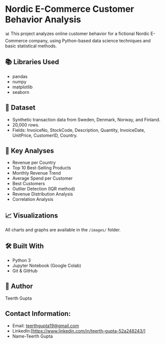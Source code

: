 # Nordic E-Commerce Customer Behavior Analysis

📊 This project analyzes online customer behavior for a fictional Nordic E-Commerce company, using Python-based data science techniques and basic statistical methods.

## 📚 Libraries Used
- pandas
- numpy
- matplotlib
- seaborn

## 🚀 Dataset
- Synthetic transaction data from Sweden, Denmark, Norway, and Finland.
- 20,000 rows.
- Fields: InvoiceNo, StockCode, Description, Quantity, InvoiceDate, UnitPrice, CustomerID, Country.

## 🎯 Key Analyses
- Revenue per Country
- Top 10 Best-Selling Products
- Monthly Revenue Trend
- Average Spend per Customer
- Best Customers
- Outlier Detection (IQR method)
- Revenue Distribution Analysis
- Correlation Analysis

## 📈 Visualizations
All charts and graphs are available in the `/images/` folder.

## 🛠 Built With
- Python 3
- Jupyter Notebook (Google Colab)
- Git & GitHub

## 📣 Author
Teerth Gupta

## Contact Information:
- Email: teerthgupta19@gmail.com
- LinkedIn:[https://www.linkedin.com/in/teerth-gupta-52a248243/]
- Name-Teerth Gupta
